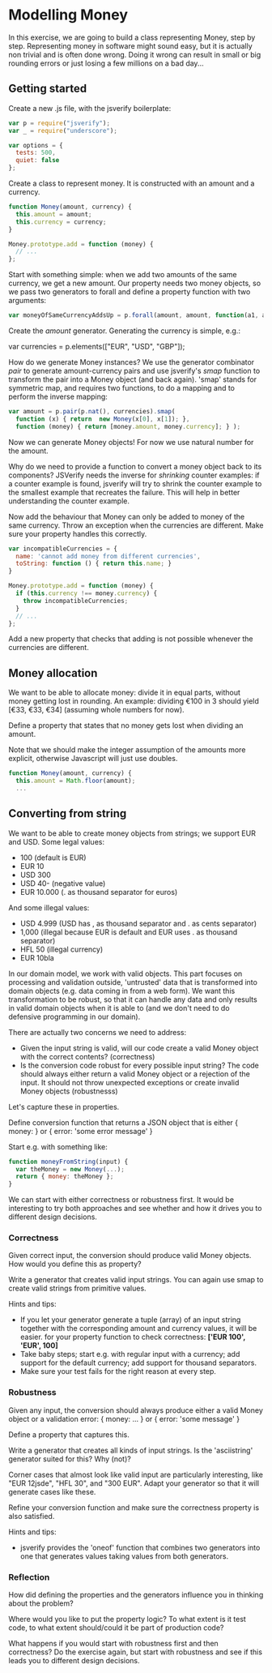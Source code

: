 # Modelling Money

In this exercise, we are going to build a class representing Money, step by step. 
Representing money in software might sound easy, but it is actually non trivial and is often done wrong. 
Doing it wrong can result in small or big rounding errors or just losing
a few millions on a bad day...

## Getting started

Create a new .js file, with the jsverify boilerplate:

```javascript 
var p = require("jsverify");
var _ = require("underscore");

var options = {
  tests: 500,
  quiet: false 
};
```

Create a class to represent money. It is constructed with an
amount and a currency.

```javascript 
function Money(amount, currency) {
  this.amount = amount;
  this.currency = currency;
}

Money.prototype.add = function (money) {
  // ...
};
```

Start with something simple: when we add two amounts of the same
currency, we get a new amount. Our property needs two money objects, so
we pass two generators to forall and define a property function with two
arguments:

```javascript 
var moneyOfSameCurrencyAddsUp = p.forall(amount, amount, function(a1, a2) { ... }
```

Create the *amount* generator. Generating the currency is simple, e.g.: 

var currencies = p.elements(["EUR", "USD", "GBP"]);

How do we generate Money instances? We use the generator combinator *pair*
to generate amount-currency pairs and use jsverify's *smap* function to transform the pair into a Money object (and back again).
'smap' stands for symmetric map, and requires two functions, to do a mapping and to perform the inverse mapping:

```javascript 
var amount = p.pair(p.nat(), currencies).smap(
  function (x) { return  new Money(x[0], x[1]); }, 
  function (money) { return [money.amount, money.currency]; } );
```

Now we can generate Money objects! For now we use natural number for the
amount.

Why do we need to provide a function to convert a money object back to
its components? JSVerify needs the inverse for *shrinking* counter
examples: if a counter example is found, jsverify will try to shrink the
counter example to the smallest example that recreates the failure. This
will help in better understanding the counter example. 

Now add the behaviour that Money can only be added to money of the same
currency. Throw an exception when the currencies are different. Make
sure your property handles this correctly.

```javascript 
var incompatibleCurrencies = {
  name: 'cannot add money from different currencies',
  toString: function () { return this.name; }
}

Money.prototype.add = function (money) {
  if (this.currency !== money.currency) {
    throw incompatibleCurrencies;
  }
  // ...
};
```

Add a new property that checks that adding is not possible whenever the
currencies are different.

## Money allocation

We want to be able to allocate money: divide it in equal
parts, without money getting lost in rounding. 
An example: dividing €100 in 3 should yield [€33, €33, €34] (assuming whole numbers for now).

Define a property that states that no money gets lost when dividing an
amount.

Note that we should make the integer assumption of the amounts more
explicit, otherwise Javascript will just use doubles.

```javascript 
function Money(amount, currency) {
  this.amount = Math.floor(amount);
  ...
```

## Converting from string

We want to be able to create money objects from strings; we support EUR
and USD. Some legal values:
- 100 (default is EUR)
- EUR 10
- USD 300
- USD 40- (negative value)
- EUR 10.000 (. as thousand separator for euros)

And some illegal values:

- USD 4.999 (USD has , as thousand separator and . as cents separator)
- 1,000 (illegal because EUR is default and EUR uses . as thousand
  separator)
- HFL 50 (illegal currency)
- EUR 10bla

In our domain model, we work with valid objects. This part focuses on
processing and validation outside, 'untrusted' data that is transformed
into domain objects (e.g. data coming in from a web form). We want this transformation to be robust, so that it can
handle any data and only results in valid domain objects when it is able
to (and we don't need to do defensive programming in our domain).

There are actually two concerns we need to address:

- Given the input string is valid, will our code create a valid Money
  object with the correct contents? (correctness)
- Is the conversion code robust for every possible input string? The
  code should always either return a valid Money object or a rejection of the input. 
  It should not throw unexpected exceptions or create invalid Money
  objects (robustnesss)

Let's capture these in properties.

Define conversion function that returns a JSON object that is either { money: <valid money
object> } or { error: 'some error message' }

Start e.g. with something like:

```javascript
function moneyFromString(input) {
  var theMoney = new Money(...);
  return { money: theMoney };
}
```

We can start with either correctness or robustness first. It would be
interesting to try both approaches and see whether and how it drives you
to different design decisions.

### Correctness

Given correct input, the conversion should produce valid Money objects. 
How would you define this as property? 

Write a generator that creates valid input strings. You can again use smap to create valid strings
from primitive values.

Hints and tips:
- If you let your generator generate a tuple (array) of an input string together
  with the corresponding amount and currency values, it will be easier.
  for your property function to check correctness: __['EUR 100', 'EUR', 100]__
- Take baby steps; start e.g. with regular input with a currency; add support for the default currency; add
  support for thousand separators.
- Make sure your test fails for the right reason at every step. 

### Robustness

Given any input, the conversion should always produce either a valid
Money object or a validation error: { money: ... } or { error: 'some message' }

Define a property that captures this.

Write a generator that creates all kinds of input strings. Is the
'asciistring' generator suited for this? Why (not)? 

Corner cases that almost look like valid input are particularly
interesting, like "EUR 12jsde", "HFL 30", and "300 EUR". Adapt your generator so that 
it will generate cases like these.

Refine your conversion function and make sure the correctness property
is also satisfied.

Hints and tips:
- jsverify provides the 'oneof' function that combines two generators
  into one that generates values taking values from both generators.

### Reflection

How did defining the properties and the generators influence you in
thinking about the problem?

Where would you like to put the property logic? To what extent is it
test code, to what extent should/could it be part of production code?

What happens if you would start with robustness first and then correctness? 
Do the exercise again, but start with robustness and see if this leads
you to different design decisions.

